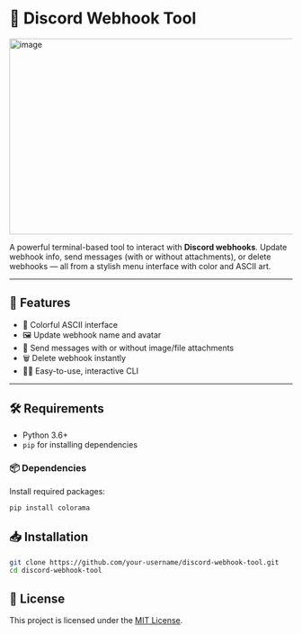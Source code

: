 # 💬 Discord Webhook Tool

  <img width="733" height="348" alt="image" src="https://github.com/user-attachments/assets/88087c1d-d311-4c53-81b1-312ec3ce4c23" />
   <!-- Optional banner if you want one -->

A powerful terminal-based tool to interact with **Discord webhooks**. Update webhook info, send messages (with or without attachments), or delete webhooks — all from a stylish menu interface with color and ASCII art.

---

## 🚀 Features

- 🎨 Colorful ASCII interface
- 🖼️ Update webhook name and avatar
- 💬 Send messages with or without image/file attachments
- 🗑️ Delete webhook instantly
- 🧑‍💻 Easy-to-use, interactive CLI

---

## 🛠️ Requirements

- Python 3.6+
- `pip` for installing dependencies

### 📦 Dependencies

Install required packages:

```bash
pip install colorama
```

## 📥 Installation

```bash
git clone https://github.com/your-username/discord-webhook-tool.git
cd discord-webhook-tool
```

## 📄 License

This project is licensed under the [MIT License](LICENSE).
